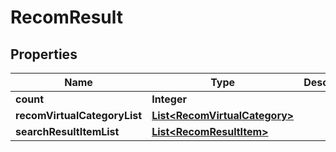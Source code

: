 
# RecomResult

## Properties
Name | Type | Description | Notes
------------ | ------------- | ------------- | -------------
**count** | **Integer** |  |  [optional]
**recomVirtualCategoryList** | [**List&lt;RecomVirtualCategory&gt;**](RecomVirtualCategory.md) |  |  [optional]
**searchResultItemList** | [**List&lt;RecomResultItem&gt;**](RecomResultItem.md) |  |  [optional]



